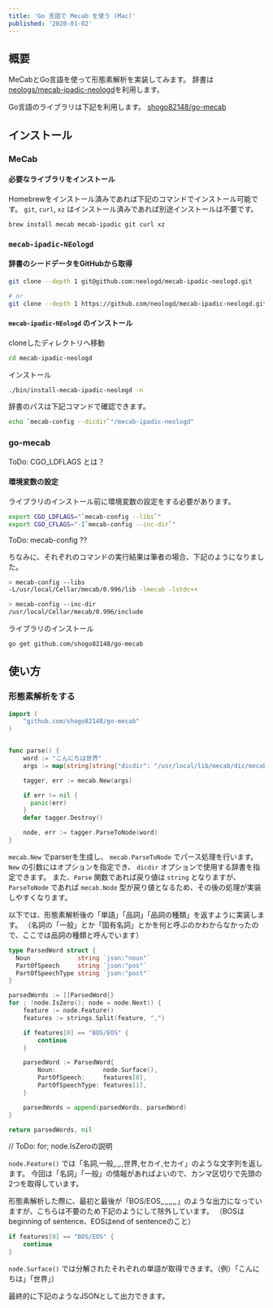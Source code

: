 ```yaml
---
title: 'Go 言語で Mecab を使う (Mac)'
published: '2020-01-02'
---
```


## 概要

MeCabとGo言語を使って形態素解析を実装してみます。
辞書は[neologs/mecab-ipadic-neologd](https://github.com/neologd/mecab-ipadic-neologd)を利用します。

Go言語のライブラリは下記を利用します。
[shogo82148/go-mecab](https://github.com/shogo82148/go-mecab)

## インストール

### MeCab

#### 必要なライブラリをインストール

Homebrewをインストール済みであれば下記のコマンドでインストール可能です。
`git`, `curl`, `xz` はインストール済みであれば別途インストールは不要です。

```sh
brew install mecab mecab-ipadic git curl xz
```

### `mecab-ipadic-NEologd`

#### 辞書のシードデータをGitHubから取得

```sh
git clone --depth 1 git@github.com:neologd/mecab-ipadic-neologd.git

# or
git clone --depth 1 https://github.com/neologd/mecab-ipadic-neologd.git
```

#### `mecab-ipadic-NEologd` のインストール

cloneしたディレクトリへ移動

```sh
cd mecab-ipadic-neologd
```

インストール

```sh
./bin/install-mecab-ipadic-neologd -n
```

辞書のパスは下記コマンドで確認できます。

```sh
echo `mecab-config --dicdir`"/mecab-ipadic-neologd"
```

### go-mecab

ToDo: CGO_LDFLAGS とは？

#### 環境変数の設定

ライブラリのインストール前に環境変数の設定をする必要があります。

```sh
export CGO_LDFLAGS="`mecab-config --libs`"
export CGO_CFLAGS="-I`mecab-config --inc-dir`"
```

ToDo: mecab-config ??

ちなみに、それぞれのコマンドの実行結果は筆者の場合、下記のようになりました。

```sh
> mecab-config --libs
-L/usr/local/Cellar/mecab/0.996/lib -lmecab -lstdc++

> mecab-config --inc-dir
/usr/local/Cellar/mecab/0.996/include
```

ライブラリのインストール

```sh
go get github.com/shogo82148/go-mecab
```

## 使い方

### 形態素解析をする

```go
import (
    "github.com/shogo82148/go-mecab"
)


func parse() {
    word := "こんにちは世界"
    args := map[string]string{"dicdir": "/usr/local/lib/mecab/dic/mecab-ipadic-neologd"}

    tagger, err := mecab.New(args)

    if err != nil {
      panic(err)
    }
    defer tagger.Destroy()

    node, err := tagger.ParseToNode(word)
}
```

`mecab.New` でparserを生成し、 `mecab.ParseToNode` でパース処理を行います。
`New` の引数にはオプションを指定でき、 `dicdir` オプションで使用する辞書を指定できます。
また、`Parse` 関数であれば戻り値は `string` となりますが、 `ParseToNode` であれば `mecab.Node` 型が戻り値となるため、その後の処理が実装しやすくなります。

以下では、形態素解析後の「単語」「品詞」「品詞の種類」を返すように実装します。
（名詞の「一般」とか「固有名詞」とかを何と呼ぶのかわからなかったので、ここでは品詞の種類と呼んでいます）

```go
type ParsedWord struct {
  Noun             string `json:"noun"`
  PartOfSpeech     string `json:"pos"`
  PartOfSpeechType string `json:"post"`
}

parsedWords := []ParsedWord{}
for ; !node.IsZero(); node = node.Next() {
    feature := node.Feature()
    features := strings.Split(feature, ",")

    if features[0] == "BOS/EOS" {
        continue
    }

    parsedWord := ParsedWord{
        Noun:             node.Surface(),
        PartOfSpeech:     features[0],
        PartOfSpeechType: features[1],
    }

    parsedWords = append(parsedWords, parsedWord)
}

return parsedWords, nil
```

// ToDo: for; node.IsZeroの説明

`node.Feature()` では「名詞,一般,*,*,*,*,世界,セカイ,セカイ」のような文字列を返します。
今回は「名詞」「一般」の情報があればよいので、カンマ区切りで先頭の2つを取得しています。

形態素解析した際に、最初と最後が「BOS/EOS,*,*,*,*,*,*,*,*」のような出力になっていますが、こちらは不要のため下記のようにして除外しています。
（BOSはbeginning of sentence、EOSはend of sentenceのこと）

```go
if features[0] == "BOS/EOS" {
    continue
}
```

`node.Surface()` では分解されたそれぞれの単語が取得できます。（例）「こんにちは」「世界」）

最終的に下記のようなJSONとして出力できます。
